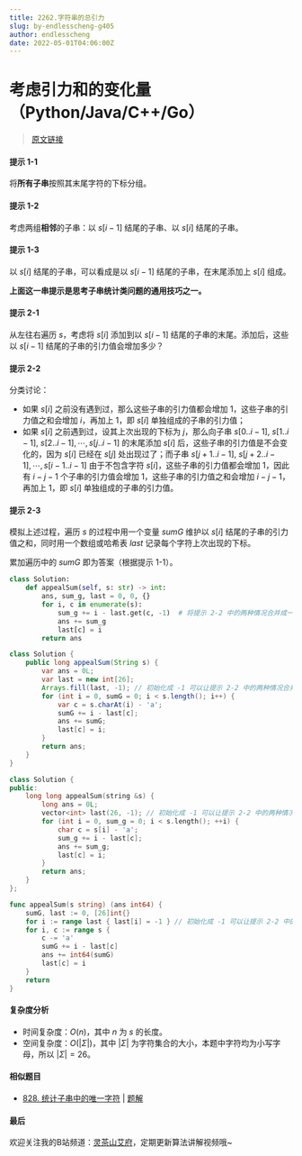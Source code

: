 ```yaml
---
title: 2262.字符串的总引力
slug: by-endlesscheng-g405
author: endlesscheng
date: 2022-05-01T04:06:00Z
---
```

# 考虑引力和的变化量（Python/Java/C++/Go）
 
> [原文链接](https://leetcode.cn/problems/total-appeal-of-a-string/solution/by-endlesscheng-g405)
#### 提示 1-1

将**所有子串**按照其末尾字符的下标分组。

#### 提示 1-2

考虑两组**相邻**的子串：以 $s[i-1]$ 结尾的子串、以 $s[i]$ 结尾的子串。

#### 提示 1-3

以 $s[i]$ 结尾的子串，可以看成是以 $s[i-1]$ 结尾的子串，在末尾添加上 $s[i]$ 组成。

**上面这一串提示是思考子串统计类问题的通用技巧之一。**

#### 提示 2-1

从左往右遍历 $s$，考虑将 $s[i]$ 添加到以 $s[i-1]$ 结尾的子串的末尾。添加后，这些以 $s[i-1]$ 结尾的子串的引力值会增加多少？

#### 提示 2-2

分类讨论：

- 如果 $s[i]$ 之前没有遇到过，那么这些子串的引力值都会增加 $1$，这些子串的引力值之和会增加 $i$，再加上 $1$，即 $s[i]$ 单独组成的子串的引力值；
- 如果 $s[i]$ 之前遇到过，设其上次出现的下标为 $j$，那么向子串 $s[0..i-1],\ s[1..i-1],\ s[2..i-1],\cdots,s[j..i-1]$ 的末尾添加 $s[i]$ 后，这些子串的引力值是不会变化的，因为 $s[i]$ 已经在 $s[j]$ 处出现过了；而子串 $s[j+1..i-1],\ s[j+2..i-1],\cdots,s[i-1..i-1]$ 由于不包含字符 $s[i]$，这些子串的引力值都会增加 $1$，因此有 $i-j-1$ 个子串的引力值会增加 $1$，这些子串的引力值之和会增加 $i-j-1$，再加上 $1$，即 $s[i]$ 单独组成的子串的引力值。

#### 提示 2-3

模拟上述过程，遍历 $s$ 的过程中用一个变量 $\textit{sumG}$ 维护以 $s[i]$ 结尾的子串的引力值之和，同时用一个数组或哈希表 $\textit{last}$ 记录每个字符上次出现的下标。

累加遍历中的 $\textit{sumG}$ 即为答案（根据提示 1-1）。

```Python [sol1-Python3]
class Solution:
    def appealSum(self, s: str) -> int:
        ans, sum_g, last = 0, 0, {}
        for i, c in enumerate(s):
            sum_g += i - last.get(c, -1)  # 将提示 2-2 中的两种情况合并成一个公式
            ans += sum_g
            last[c] = i
        return ans
```

```java [sol1-Java]
class Solution {
    public long appealSum(String s) {
        var ans = 0L;
        var last = new int[26];
        Arrays.fill(last, -1); // 初始化成 -1 可以让提示 2-2 中的两种情况合并成一个公式
        for (int i = 0, sumG = 0; i < s.length(); i++) {
            var c = s.charAt(i) - 'a';
            sumG += i - last[c];
            ans += sumG;
            last[c] = i;
        }
        return ans;
    }
}
```

```C++ [sol1-C++]
class Solution {
public:
    long long appealSum(string &s) {
        long ans = 0L;
        vector<int> last(26, -1); // 初始化成 -1 可以让提示 2-2 中的两种情况合并成一个公式
        for (int i = 0, sum_g = 0; i < s.length(); ++i) {
            char c = s[i] - 'a';
            sum_g += i - last[c];
            ans += sum_g;
            last[c] = i;
        }
        return ans;
    }
};
```

```go [sol1-Go]
func appealSum(s string) (ans int64) {
	sumG, last := 0, [26]int{}
	for i := range last { last[i] = -1 } // 初始化成 -1 可以让提示 2-2 中的两种情况合并成一个公式
	for i, c := range s {
		c -= 'a'
		sumG += i - last[c]
		ans += int64(sumG)
		last[c] = i
	}
	return
}
```

#### 复杂度分析

- 时间复杂度：$O(n)$，其中 $n$ 为 $s$ 的长度。
- 空间复杂度：$O(|\Sigma|)$，其中 $|\Sigma|$ 为字符集合的大小，本题中字符均为小写字母，所以 $|\Sigma|=26$。

#### 相似题目

- [828. 统计子串中的唯一字符](https://leetcode.cn/problems/count-unique-characters-of-all-substrings-of-a-given-string/) | [题解](https://leetcode.cn/problems/count-unique-characters-of-all-substrings-of-a-given-string/solution/by-endlesscheng-ko4z/)

#### 最后

欢迎关注我的B站频道：[灵茶山艾府](https://space.bilibili.com/206214)，定期更新算法讲解视频哦~
